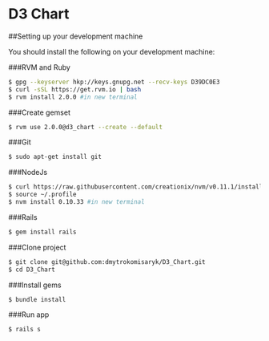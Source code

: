 D3 Chart
=======

##Setting up your development machine

You should install the following on your development machine:

###RVM and Ruby
```sh
$ gpg --keyserver hkp://keys.gnupg.net --recv-keys D39DC0E3
$ curl -sSL https://get.rvm.io | bash
$ rvm install 2.0.0 #in new terminal
```

###Create gemset
```sh
$ rvm use 2.0.0@d3_chart --create --default
```

###Git
```sh
$ sudo apt-get install git
```

###NodeJs
```sh
$ curl https://raw.githubusercontent.com/creationix/nvm/v0.11.1/install.sh | bash
$ source ~/.profile
$ nvm install 0.10.33 #in new terminal
```

###Rails
```sh
$ gem install rails
```

###Clone project

```sh
$ git clone git@github.com:dmytrokomisaryk/D3_Chart.git
$ cd D3_Chart
```

###Install gems

```sh
$ bundle install
```

###Run app

```sh
$ rails s
```
